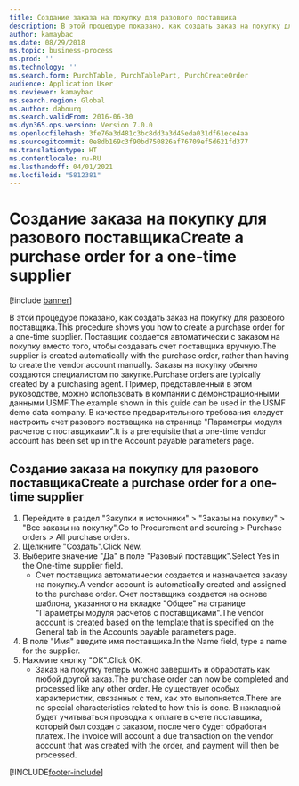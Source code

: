 ```yaml
---
title: Создание заказа на покупку для разового поставщика
description: В этой процедуре показано, как создать заказ на покупку для разового поставщика.
author: kamaybac
ms.date: 08/29/2018
ms.topic: business-process
ms.prod: ''
ms.technology: ''
ms.search.form: PurchTable, PurchTablePart, PurchCreateOrder
audience: Application User
ms.reviewer: kamaybac
ms.search.region: Global
ms.author: dabourq
ms.search.validFrom: 2016-06-30
ms.dyn365.ops.version: Version 7.0.0
ms.openlocfilehash: 3fe76a3d481c3bc8dd3a3d45eda031df61ece4aa
ms.sourcegitcommit: 0e8db169c3f90bd750826af76709ef5d621fd377
ms.translationtype: HT
ms.contentlocale: ru-RU
ms.lasthandoff: 04/01/2021
ms.locfileid: "5812381"
---
```

# <a name="create-a-purchase-order-for-a-one-time-supplier"></a><span data-ttu-id="e7688-103">Создание заказа на покупку для разового поставщика</span><span class="sxs-lookup"><span data-stu-id="e7688-103">Create a purchase order for a one-time supplier</span></span>

[!include [banner](../../includes/banner.md)]

<span data-ttu-id="e7688-104">В этой процедуре показано, как создать заказ на покупку для разового поставщика.</span><span class="sxs-lookup"><span data-stu-id="e7688-104">This procedure shows you how to create a purchase order for a one-time supplier.</span></span> <span data-ttu-id="e7688-105">Поставщик создается автоматически с заказом на покупку вместо того, чтобы создавать счет поставщика вручную.</span><span class="sxs-lookup"><span data-stu-id="e7688-105">The supplier is created automatically with the purchase order, rather than having to create the vendor account manually.</span></span> <span data-ttu-id="e7688-106">Заказы на покупку обычно создаются специалистом по закупке.</span><span class="sxs-lookup"><span data-stu-id="e7688-106">Purchase orders are typically created by a purchasing agent.</span></span> <span data-ttu-id="e7688-107">Пример, представленный в этом руководстве, можно использовать в компании с демонстрационными данными USMF.</span><span class="sxs-lookup"><span data-stu-id="e7688-107">The example shown in this guide can be used in the USMF demo data company.</span></span> <span data-ttu-id="e7688-108">В качестве предварительного требования следует настроить счет разового поставщика на странице "Параметры модуля расчетов с поставщиками".</span><span class="sxs-lookup"><span data-stu-id="e7688-108">It is a prerequisite that a one-time vendor account has been set up in the Account payable parameters page.</span></span>


## <a name="create-a-purchase-order-for-a-one-time-supplier"></a><span data-ttu-id="e7688-109">Создание заказа на покупку для разового поставщика</span><span class="sxs-lookup"><span data-stu-id="e7688-109">Create a purchase order for a one-time supplier</span></span>
1. <span data-ttu-id="e7688-110">Перейдите в раздел "Закупки и источники" > "Заказы на покупку" > "Все заказы на покупку".</span><span class="sxs-lookup"><span data-stu-id="e7688-110">Go to Procurement and sourcing > Purchase orders > All purchase orders.</span></span>
2. <span data-ttu-id="e7688-111">Щелкните "Создать".</span><span class="sxs-lookup"><span data-stu-id="e7688-111">Click New.</span></span>
3. <span data-ttu-id="e7688-112">Выберите значение "Да" в поле "Разовый поставщик".</span><span class="sxs-lookup"><span data-stu-id="e7688-112">Select Yes in the One-time supplier field.</span></span>
    * <span data-ttu-id="e7688-113">Счет поставщика автоматически создается и назначается заказу на покупку.</span><span class="sxs-lookup"><span data-stu-id="e7688-113">A vendor account is automatically created and assigned to the purchase order.</span></span> <span data-ttu-id="e7688-114">Счет поставщика создается на основе шаблона, указанного на вкладке "Общее" на странице "Параметры модуля расчетов с поставщиками".</span><span class="sxs-lookup"><span data-stu-id="e7688-114">The vendor account is created based on the template that is specified on the General tab in the Accounts payable parameters page.</span></span>  
4. <span data-ttu-id="e7688-115">В поле "Имя" введите имя поставщика.</span><span class="sxs-lookup"><span data-stu-id="e7688-115">In the Name field, type a name for the supplier.</span></span>
5. <span data-ttu-id="e7688-116">Нажмите кнопку "OК".</span><span class="sxs-lookup"><span data-stu-id="e7688-116">Click OK.</span></span>
    * <span data-ttu-id="e7688-117">Заказ на покупку теперь можно завершить и обработать как любой другой заказ.</span><span class="sxs-lookup"><span data-stu-id="e7688-117">The purchase order can now be completed and processed like any other order.</span></span> <span data-ttu-id="e7688-118">Не существует особых характеристик, связанных с тем, как это выполняется.</span><span class="sxs-lookup"><span data-stu-id="e7688-118">There are no special characteristics related to how this is done.</span></span> <span data-ttu-id="e7688-119">В накладной будет учитываться проводка к оплате в счете поставщика, который был создан с заказом, после чего будет обработан платеж.</span><span class="sxs-lookup"><span data-stu-id="e7688-119">The invoice will account a due transaction on the vendor account that was created with the order, and payment will then be processed.</span></span>



[!INCLUDE[footer-include](../../../includes/footer-banner.md)]